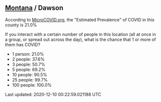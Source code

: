 
## [Montana](/united-states/montana) / Dawson

According to [MicroCOVID.org](http://microcovid.org),
the "Estimated Prevalence" of COVID in this county is 21.0%

If you interact with a certain number of people in this location
(all at once in a group, or spread out across the day), what is the chance that
1 or more of them has COVID?

- 1 person: 21.0%
- 2 people: 37.6%
- 3 people: 50.7%
- 5 people: 69.2%
- 10 people: 90.5%
- 25 people: 99.7%
- 100 people: 100.0%

Last updated: 2020-12-10 00:22:59.021188 UTC
